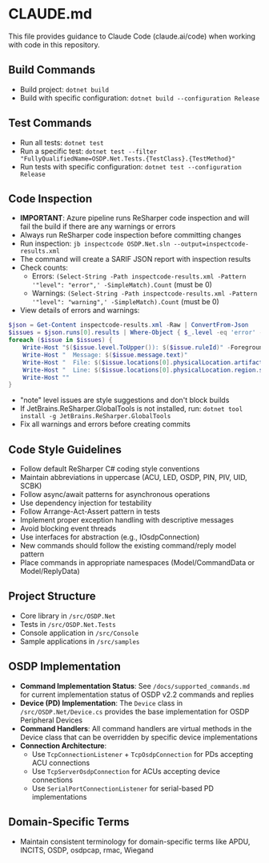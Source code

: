 # CLAUDE.md

This file provides guidance to Claude Code (claude.ai/code) when working with code in this repository.

## Build Commands
- Build project: `dotnet build`
- Build with specific configuration: `dotnet build --configuration Release`

## Test Commands
- Run all tests: `dotnet test`
- Run a specific test: `dotnet test --filter "FullyQualifiedName=OSDP.Net.Tests.{TestClass}.{TestMethod}"`
- Run tests with specific configuration: `dotnet test --configuration Release`

## Code Inspection
- **IMPORTANT**: Azure pipeline runs ReSharper code inspection and will fail the build if there are any warnings or errors
- Always run ReSharper code inspection before committing changes
- Run inspection: `jb inspectcode OSDP.Net.sln --output=inspectcode-results.xml`
- The command will create a SARIF JSON report with inspection results
- Check counts:
  - Errors: `(Select-String -Path inspectcode-results.xml -Pattern '"level": "error",' -SimpleMatch).Count` (must be 0)
  - Warnings: `(Select-String -Path inspectcode-results.xml -Pattern '"level": "warning",' -SimpleMatch).Count` (must be 0)
- View details of errors and warnings:
```powershell
$json = Get-Content inspectcode-results.xml -Raw | ConvertFrom-Json
$issues = $json.runs[0].results | Where-Object { $_.level -eq 'error' -or $_.level -eq 'warning' }
foreach ($issue in $issues) {
    Write-Host "$($issue.level.ToUpper()): $($issue.ruleId)" -ForegroundColor $(if($issue.level -eq 'error'){'Red'}else{'Yellow'})
    Write-Host "  Message: $($issue.message.text)"
    Write-Host "  File: $($issue.locations[0].physicalLocation.artifactLocation.uri)"
    Write-Host "  Line: $($issue.locations[0].physicalLocation.region.startLine)"
    Write-Host ""
}
```
- "note" level issues are style suggestions and don't block builds
- If JetBrains.ReSharper.GlobalTools is not installed, run: `dotnet tool install -g JetBrains.ReSharper.GlobalTools`
- Fix all warnings and errors before creating commits

## Code Style Guidelines
- Follow default ReSharper C# coding style conventions
- Maintain abbreviations in uppercase (ACU, LED, OSDP, PIN, PIV, UID, SCBK)
- Follow async/await patterns for asynchronous operations
- Use dependency injection for testability
- Follow Arrange-Act-Assert pattern in tests
- Implement proper exception handling with descriptive messages
- Avoid blocking event threads
- Use interfaces for abstraction (e.g., IOsdpConnection)
- New commands should follow the existing command/reply model pattern
- Place commands in appropriate namespaces (Model/CommandData or Model/ReplyData)

## Project Structure
- Core library in `/src/OSDP.Net`
- Tests in `/src/OSDP.Net.Tests`
- Console application in `/src/Console`
- Sample applications in `/src/samples`

## OSDP Implementation
- **Command Implementation Status**: See `/docs/supported_commands.md` for current implementation status of OSDP v2.2 commands and replies
- **Device (PD) Implementation**: The `Device` class in `/src/OSDP.Net/Device.cs` provides the base implementation for OSDP Peripheral Devices
- **Command Handlers**: All command handlers are virtual methods in the Device class that can be overridden by specific device implementations
- **Connection Architecture**: 
  - Use `TcpConnectionListener` + `TcpOsdpConnection` for PDs accepting ACU connections
  - Use `TcpServerOsdpConnection` for ACUs accepting device connections
  - Use `SerialPortConnectionListener` for serial-based PD implementations

## Domain-Specific Terms
- Maintain consistent terminology for domain-specific terms like APDU, INCITS, OSDP, osdpcap, rmac, Wiegand